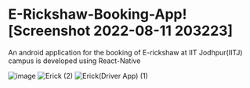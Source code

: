 # E-Rickshaw-Booking-App![Screenshot 2022-08-11 203223]

An android application for the booking of E-rickshaw at IIT Jodhpur(IITJ) campus is developed using React-Native


![image](https://user-images.githubusercontent.com/62278273/184166073-4ab4f6b2-18f3-447e-a560-6a64882d655c.png)
![Erick (2)](https://user-images.githubusercontent.com/62278273/184165822-4ba6d50f-8aab-4093-ace8-2c44e4479f41.png)
![Erick(Driver App) (1)](https://user-images.githubusercontent.com/62278273/184165831-51050b71-328f-47d3-ab72-f44d13d39eff.png)
